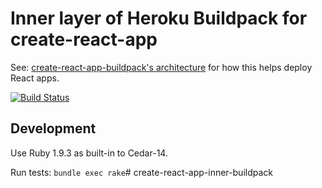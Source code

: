 Inner layer of Heroku Buildpack for create-react-app
====================================================

See: [create-react-app-buildpack's architecture](https://github.com/mars/create-react-app-buildpack/blob/master/README.md#user-content-architecture-) for how this helps deploy React apps.

[![Build Status](https://travis-ci.org/mars/create-react-app-inner-buildpack.svg?branch=master)](https://travis-ci.org/mars/create-react-app-inner-buildpack)

Development
-----------

Use Ruby 1.9.3 as built-in to Cedar-14.

Run tests: `bundle exec rake`# create-react-app-inner-buildpack
